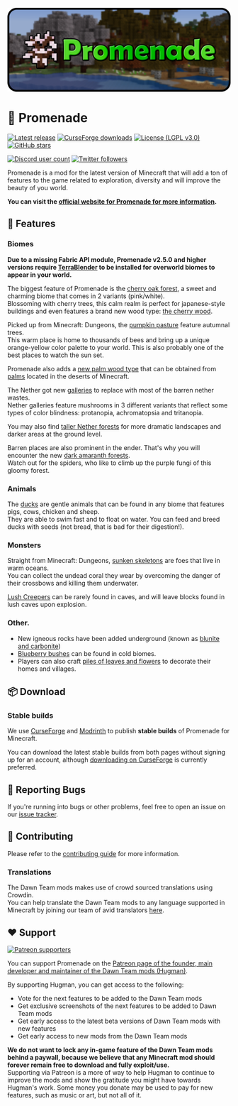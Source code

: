[![Promenade](https://raw.githubusercontent.com/DawnTeamMC/DawnTeamMC/master/promenade/header.png)](https://dawnteammc.github.io/promenade)

# 🌸 Promenade
[![Latest release](https://img.shields.io/github/release/DawnTeamMC/Promenade.svg)](https://github.com/DawnTeamMC/Promenade/releases/latest)
[![CurseForge downloads](http://cf.way2muchnoise.eu/full_promenade_downloads.svg)](https://www.curseforge.com/minecraft/mc-mods/promenade)
[![License (LGPL v3.0)](https://img.shields.io/badge/code%20license-LGPL%20v3.0-green.svg?style=flat-square)](https://www.gnu.org/licenses/lgpl-3.0.en.html)
[![GitHub stars](https://img.shields.io/github/stars/DawnTeamMC/Promenade.svg?style=flat-square)]()

[![Discord user count](https://img.shields.io/discord/504608980799062036.svg?logoColor=FFFFFF&logo=discord&color=7289DA&style=flat-square)](https://discord.gg/8ksTVJu)
[![Twitter followers](https://img.shields.io/twitter/follow/DawnTeamMC.svg?logo=twitter&label=twitter&style=flat-square)](https://twitter.com/DawnTeamMC)

Promenade is a mod for the latest version of Minecraft that will add a ton of features to the game related to exploration, diversity and will improve the beauty of you world.

**You can visit the [official website for Promenade for more information](https://dawnteammc.github.io/promenade).**

## 👾 Features
### Biomes
**Due to a missing Fabric API module, Promenade v2.5.0 and higher versions require [TerraBlender](https://www.curseforge.com/minecraft/mc-mods/terrablender-fabric) to be installed for overworld biomes to appear in your world.**

The biggest feature of Promenade is the [cherry oak forest](https://dawnteammc.github.io/promenade/biomes#cherry-oak-forests), a sweet and charming biome that comes in 2 variants (pink/white).  
Blossoming with cherry trees, this calm realm is perfect for japanese-style buildings and even features a brand new wood type: [the cherry wood](https://dawnteammc.github.io/promenade/blocks#cherry-wood).

Picked up from Minecraft: Dungeons, the [pumpkin pasture](https://dawnteammc.github.io/promenade/biomes#pumpkin-pastures) feature autumnal trees.  
This warm place is home to thousands of bees and bring up a unique orange-yellow color palette to your world. This is also probably one of the best places to watch the sun set.

Promenade also adds a [new palm wood type](https://dawnteammc.github.io/promenade/blocks#palm-wood) that can be obtained from [palms](https://dawnteammc.github.io/promenade/biomes#palms) located in the deserts of Minecraft.

The Nether got new [galleries](https://dawnteammc.github.io/promenade/biomes#nether-galleries) to replace with most of the barren nether wastes.  
Nether galleries feature mushrooms in 3 different variants that reflect some types of color blindness: protanopia, achromatopsia and tritanopia.

You may also find [taller Nether forests](https://dawnteammc.github.io/promenade/biomes#taller-nether-forests) for more dramatic landscapes and darker areas at the ground level.

Barren places are also prominent in the ender. That's why you will encounter the new [dark amaranth forests](https://dawnteammc.github.io/promenade/biomes#dark-amaranth-forests).  
Watch out for the spiders, who like to climb up the purple fungi of this gloomy forest. 

### Animals
The [ducks](https://dawnteammc.github.io/promenade/animals#ducks) are gentle animals that can be found in any biome that features pigs, cows, chicken and sheep.  
They are able to swim fast and to float on water. You can feed and breed ducks with seeds (not bread, that is bad for their digestion!).

### Monsters
Straight from Minecraft: Dungeons, [sunken skeletons](https://dawnteammc.github.io/promenade/monsters#sunken-skeletons) are foes that live in warm oceans.  
You can collect the undead coral they wear by overcoming the danger of their crossbows and killing them underwater.

[Lush Creepers](https://dawnteammc.github.io/promenade/monsters#lush-creepers) can be rarely found in caves, and will leave blocks found in lush caves upon explosion.

### Other.
- New igneous rocks have been added underground (known as [blunite and carbonite](https://dawnteammc.github.io/promenade/blocks#blunite-and-carbonite))
- [Blueberry bushes](https://dawnteammc.github.io/promenade/blocks#blueberry-bushes) can be found in cold biomes.
- Players can also craft [piles of leaves and flowers](https://dawnteammc.github.io/promenade/blocks#piles) to decorate their homes and villages.

## 📦 Download
### Stable builds
We use [CurseForge](https://www.curseforge.com/minecraft/mc-mods/promenade) and [Modrinth](https://modrinth.com/mod/promenade) to publish **stable builds** of Promenade for Minecraft.

You can download the latest stable builds from both pages without signing up for an account, although [downloading on CurseForge](https://www.curseforge.com/minecraft/mc-mods/promenade) is currently preferred.

## 🐛 Reporting Bugs
If you're running into bugs or other problems, feel free to open an issue on our [issue tracker](https://github.com/DawnTeamMC/Promenade/issues).

## 🔧 Contributing
Please refer to the [contributing guide](https://github.com/DawnTeamMC/Promenade/blob/master/CONTRIBUTING.md) for more information.

### Translations
The Dawn Team mods makes use of crowd sourced translations using Crowdin.  
You can help translate the Dawn Team mods to any language supported in Minecraft by joining our team of avid translators [here](https://crowdin.com/project/dawnteam).

## ❤️ Support
[![Patreon supporters](https://img.shields.io/endpoint.svg?url=https%3A%2F%2Fshieldsio-patreon.vercel.app%2Fapi%3Fusername%3DHugman%26type%3Dpatrons&style=flat-square)](https://patreon.com/Hugman)

You can support Promenade on the [Patreon page of the founder, main developer and maintainer of the Dawn Team mods (Hugman)](https://patreon.com/Hugman).

By supporting Hugman, you can get access to the following:

- Vote for the next features to be added to the Dawn Team mods
- Get exclusive screenshots of the next features to be added to Dawn Team mods
- Get early access to the latest beta versions of Dawn Team mods with new features
- Get early access to new mods from the Dawn Team mods

**We do not want to lock any in-game feature of the Dawn Team mods behind a paywall, because we believe that any Minecraft mod should forever remain free to download and fully exploit/use.**  
Supporting via Patreon is a more of way to help Hugman to continue to improve the mods and show the gratitude you might have towards Hugman's work.
Some money you donate may be used to pay for new features, such as music or art, but not all of it.
